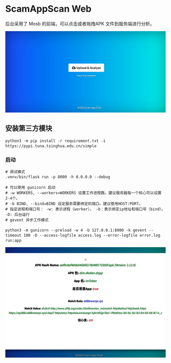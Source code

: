 # ScamAppScan Web

后台采用了 Mosb 的前端，可以点击或者拖拽APK 文件到服务端进行分析。

![Example](./docs/web_example_1.jpg)

## 安装第三方模块
```shell
python3 -m pip install -r requirement.txt -i https://pypi.tuna.tsinghua.edu.cn/simple

```

### 启动
```shell
# 调试模式
.venv/bin/flask run -p 8000 -h 0.0.0.0 --debug

# 可以使用 gunicorn 启动
# -w WORKERS, --workers=WORKERS 设置工作进程数。建议服务器每一个核心可以设置2-4个。
# -b BIND, --bind=BIND 设定服务需要绑定的端口。建议使用HOST:PORT。
# 指定进程和端口号： -w: 表示进程（worker）。 -b：表示绑定ip地址和端口号（bind）。 -D: 后台运行
# gevent 异步工作模式

python3 -m gunicorn --preload -w 4 -b 127.0.0.1:8000 -k gevent --timeout 100 -D --access-logfile access.log --error-logfile error.log run:app
```

![Example](./docs/web_example_2.jpg)